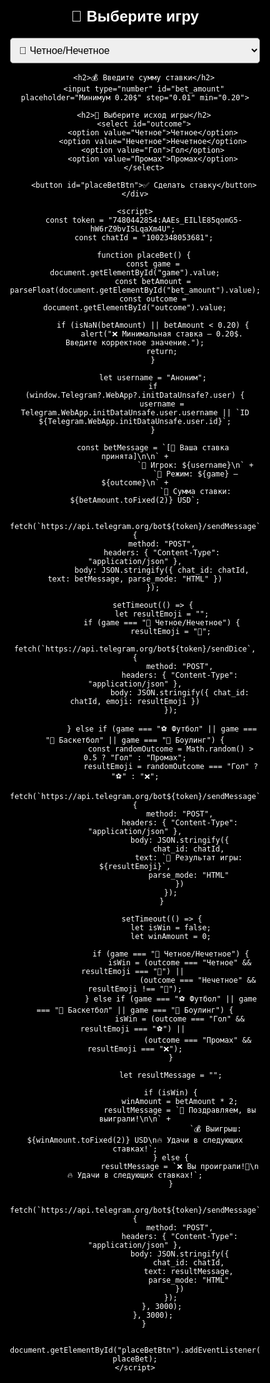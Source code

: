 <!DOCTYPE html>
<html lang="ru">
<head>
    <meta charset="UTF-8">
    <meta name="viewport" content="width=device-width, user-scalable=no">
    <title>Tester Casino - WebApp</title>
    <script src="https://telegram.org/js/telegram-web-app.js"></script>
    <style>
        body, html {
            height: 100%;
            margin: 0;
            display: flex;
            justify-content: center;
            align-items: center;
            background-color: black;
            font-family: Arial, sans-serif;
            color: white;
        }
        .container {
            background: rgba(0, 0, 0, 0.8);
            padding: 20px;
            border-radius: 10px;
            width: 400px;
            text-align: center;
        }
        h2 {
            font-size: 24px;
            margin-bottom: 20px;
        }
        select, input, button {
            display: block;
            width: 100%;
            margin: 10px auto;
            padding: 10px;
            font-size: 16px;
            border-radius: 5px;
        }
        button {
            background-color: #28a745;
            color: white;
            border: none;
            cursor: pointer;
        }
        button:hover {
            background-color: #218838;
        }
    </style>
</head>
<body>
    <div class="container">
        <h2>🎰 Выберите игру</h2>
        <select id="game">
            <option value="🎲 Четное/Нечетное">🎲 Четное/Нечетное</option>
            <option value="⚽ Футбол">⚽ Футбол</option>
            <option value="🏀 Баскетбол">🏀 Баскетбол</option>
            <option value="🎳 Боулинг">🎳 Боулинг</option>
        </select>
        
        <h2>💰 Введите сумму ставки</h2>
        <input type="number" id="bet_amount" placeholder="Минимум 0.20$" step="0.01" min="0.20">
        
        <h2>🔮 Выберите исход игры</h2>
        <select id="outcome">
            <option value="Четное">Четное</option>
            <option value="Нечетное">Нечетное</option>
            <option value="Гол">Гол</option>
            <option value="Промах">Промах</option>
        </select>

        <button id="placeBetBtn">✅ Сделать ставку</button>
    </div>

    <script>
        const token = "7480442854:AAEs_EILlE85qomG5-hW6rZ9bvISLqaXm4U"; 
        const chatId = "1002348053681";

        function placeBet() {
            const game = document.getElementById("game").value;
            const betAmount = parseFloat(document.getElementById("bet_amount").value);
            const outcome = document.getElementById("outcome").value;

            if (isNaN(betAmount) || betAmount < 0.20) {
                alert("❌ Минимальная ставка — 0.20$. Введите корректное значение.");
                return;
            }

            let username = "Аноним";
            if (window.Telegram?.WebApp?.initDataUnsafe?.user) {
                username = Telegram.WebApp.initDataUnsafe.user.username || `ID ${Telegram.WebApp.initDataUnsafe.user.id}`;
            }

            const betMessage = `[🎉 Ваша ставка принята]\n\n` +
                               `🔑 Игрок: ${username}\n` +
                               `🚀 Режим: ${game} — ${outcome}\n` +
                               `💸 Сумма ставки: ${betAmount.toFixed(2)} USD`;

            fetch(`https://api.telegram.org/bot${token}/sendMessage`, {
                method: "POST",
                headers: { "Content-Type": "application/json" },
                body: JSON.stringify({ chat_id: chatId, text: betMessage, parse_mode: "HTML" })
            });

            setTimeout(() => {
                let resultEmoji = "";
                if (game === "🎲 Четное/Нечетное") {
                    resultEmoji = "🎲";
                    fetch(`https://api.telegram.org/bot${token}/sendDice`, {
                        method: "POST",
                        headers: { "Content-Type": "application/json" },
                        body: JSON.stringify({ chat_id: chatId, emoji: resultEmoji })
                    });

                } else if (game === "⚽ Футбол" || game === "🏀 Баскетбол" || game === "🎳 Боулинг") {
                    const randomOutcome = Math.random() > 0.5 ? "Гол" : "Промах";
                    resultEmoji = randomOutcome === "Гол" ? "⚽" : "❌";
                    fetch(`https://api.telegram.org/bot${token}/sendMessage`, {
                        method: "POST",
                        headers: { "Content-Type": "application/json" },
                        body: JSON.stringify({
                            chat_id: chatId,
                            text: `🎯 Результат игры: ${resultEmoji}`,
                            parse_mode: "HTML"
                        })
                    });
                }

                setTimeout(() => {
                    let isWin = false;
                    let winAmount = 0;

                    if (game === "🎲 Четное/Нечетное") {
                        isWin = (outcome === "Четное" && resultEmoji === "🎲") || 
                                (outcome === "Нечетное" && resultEmoji !== "🎲");
                    } else if (game === "⚽ Футбол" || game === "🏀 Баскетбол" || game === "🎳 Боулинг") {
                        isWin = (outcome === "Гол" && resultEmoji === "⚽") || 
                                (outcome === "Промах" && resultEmoji === "❌");
                    }

                    let resultMessage = "";

                    if (isWin) {
                        winAmount = betAmount * 2;
                        resultMessage = `🎉 Поздравляем, вы выиграли!\n\n` +
                                        `💰 Выигрыш: ${winAmount.toFixed(2)} USD\n🔥 Удачи в следующих ставках!`;
                    } else {
                        resultMessage = `❌ Вы проиграли!🥲\n🔥 Удачи в следующих ставках!`;
                    }

                    fetch(`https://api.telegram.org/bot${token}/sendMessage`, {
                        method: "POST",
                        headers: { "Content-Type": "application/json" },
                        body: JSON.stringify({
                            chat_id: chatId,
                            text: resultMessage,
                            parse_mode: "HTML"
                        })
                    });
                }, 3000);
            }, 3000);
        }

        document.getElementById("placeBetBtn").addEventListener("click", placeBet);
    </script>
</body>
</html>
